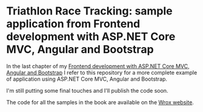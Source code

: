 # Triathlon Race Tracking: sample application from Frontend development with ASP.NET Core MVC, Angular and Bootstrap

In the last chapter of my [Frontend development with ASP.NET Core MVC, Angular and Bootstrap](http://amzn.to/2Fgxqaq) I refer to this repository for a more complete example of application using ASP.NET Core MVC, Angular and Bootstrap.

I'm still putting some final touches and I'll publish the code soon.

The code for all the samples in the book are available on the [Wrox website](http://www.wrox.com/WileyCDA/WroxTitle/Front-end-Development-with-ASP-NET-Core-Angular-and-Bootstrap.productCd-1119181313,descCd-DOWNLOAD.html).
